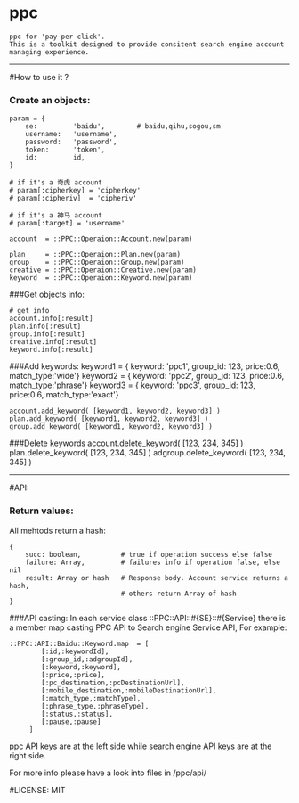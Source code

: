 ppc
===

    ppc for 'pay per click'. 
    This is a toolkit designed to provide consitent search engine account managing experience.

----------
#How to use it ?

### Create an objects:

    param = {
        se:         'baidu',        # baidu,qihu,sogou,sm
        username:   'username',
        password:   'password',
        token:      'token',
        id:         id,
    }

    # if it's a 奇虎 account
    # param[:cipherkey] = 'cipherkey'
    # param[:cipheriv]  = 'cipheriv'
    
    # if it's a 神马 account
    # param[:target] = 'username'
    
    account  = ::PPC::Operaion::Account.new(param)

    plan     = ::PPC::Operaion::Plan.new(param)
    group    = ::PPC::Operaion::Group.new(param)
    creative = ::PPC::Operaion::Creative.new(param)
    keyword  = ::PPC::Operaion::Keyword.new(param)
    
###Get objects info:

    # get info
    account.info[:result]
    plan.info[:result]
    group.info[:result]
    creative.info[:result]
    keyword.info[:result]
    
###Add keywords:
    keyword1 = { keyword: 'ppc1', group_id: 123, price:0.6, match_type:'wide'}
    keyword2 = { keyword: 'ppc2', group_id: 123, price:0.6, match_type:'phrase'}
    keyword3 = { keyword: 'ppc3', group_id: 123, price:0.6, match_type:'exact'}

    account.add_keyword( [keyword1, keyword2, keyword3] )
    plan.add_keyword( [keyword1, keyword2, keyword3] )
    group.add_keyword( [keyword1, keyword2, keyword3] )

###Delete keywords
    account.delete_keyword( [123, 234, 345] )
    plan.delete_keyword( [123, 234, 345] )
    adgroup.delete_keyword( [123, 234, 345] )
    
-----------------------------------------------
    
#API:

### Return values:
All mehtods return a hash:
    
    {
        succ: boolean,          # true if operation success else false
        failure: Array,         # failures info if operation false, else nil
        result: Array or hash   # Response body. Account service returns a hash, 
                                # others return Array of hash
    }
    

###API casting:
In each service class ::PPC::API::#{SE}::#{Service} there is a member map casting PPC API to Search engine Service API, 
For example:

    ::PPC::API::Baidu::Keyword.map  = [
            [:id,:keywordId],
            [:group_id,:adgroupId],
            [:keyword,:keyword],
            [:price,:price],
            [:pc_destination,:pcDestinationUrl],
            [:mobile_destination,:mobileDestinationUrl],
            [:match_type,:matchType],
            [:phrase_type,:phraseType],
            [:status,:status],
            [:pause,:pause]
         ]

ppc API keys are at the left side while search engine API keys are at the right side. 

For more info please have a look into files in /ppc/api/  
    

#LICENSE:
MIT
